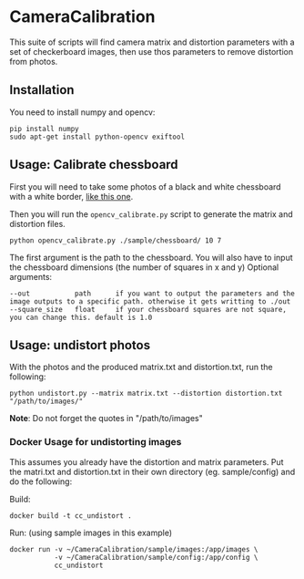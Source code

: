 # CameraCalibration

This suite of scripts will find camera matrix and distortion parameters with a set of checkerboard images, then use thos parameters to remove distortion from photos. 

## Installation

You need to install numpy and opencv:
```
pip install numpy
sudo apt-get install python-opencv exiftool
```

## Usage: Calibrate chessboard

First you will need to take some photos of a black and white chessboard with a white border, [like this one](http://www.mrpt.org/downloads/camera-calibration-checker-board_9x7.pdf).

Then you will run the `opencv_calibrate.py` script to generate the matrix and distortion files. 
```
python opencv_calibrate.py ./sample/chessboard/ 10 7
```
The first argument is the path to the chessboard. You will also have to input the chessboard dimensions (the number of squares in x and y) Optional arguments:
```
--out           path      if you want to output the parameters and the image outputs to a specific path. otherwise it gets writting to ./out
--square_size   float     if your chessboard squares are not square, you can change this. default is 1.0
```
## Usage: undistort photos
With the photos and the produced matrix.txt and distortion.txt, run the following:

```
python undistort.py --matrix matrix.txt --distortion distortion.txt "/path/to/images/"
```

**Note**: Do not forget the quotes in "/path/to/images"

### Docker Usage for undistorting images

This assumes you already have the distortion and matrix parameters. Put the matri.txt and distortion.txt in their own directory (eg. sample/config) and do the following:

Build: 
```
docker build -t cc_undistort .
```

Run: (using sample images in this example)
```
docker run -v ~/CameraCalibration/sample/images:/app/images \
           -v ~/CameraCalibration/sample/config:/app/config \
           cc_undistort
```
